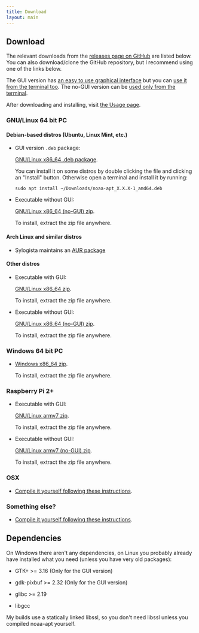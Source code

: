 ```yaml
---
title: Download
layout: main
---
```


## Download

The relevant downloads from the
[releases page on GitHub](https://github.com/martinber/noaa-apt/releases) are
listed below. You can also download/clone the GitHub repository, but I recommend
using one of the links below.

The GUI version has [an easy to use graphical interface](./usage.html#gui) but
you can [use it from the terminal too](./usage.html#terminal). The no-GUI
version can be [used only from the terminal](./usage.html#terminal).

After downloading and installing, visit [the Usage page](./usage.html).

### GNU/Linux 64 bit PC

#### Debian-based distros (Ubuntu, Linux Mint, etc.)

- GUI version `.deb` package:

    [GNU/Linux x86_64 .deb package][amd64_deb].

    You can install it on some distros by double clicking the file and clicking
    an "Install" button. Otherwise open a terminal and install it by running:

    ```
    sudo apt install ~/Downloads/noaa-apt_X.X.X-1_amd64.deb
    ```

- Executable without GUI:

    [GNU/Linux x86_64 (no-GUI) zip][x86_64_linux_gnu_nogui_zip].

    To install, extract the zip file anywhere.

#### Arch Linux and similar distros

- Sylogista maintains an [AUR package](https://aur.archlinux.org/packages/noaa-apt/)

#### Other distros

- Executable with GUI:

    [GNU/Linux x86_64 zip][x86_64_linux_gnu_zip].

    To install, extract the zip file anywhere.

- Executable without GUI:

    [GNU/Linux x86_64 (no-GUI) zip][x86_64_linux_gnu_nogui_zip].

    To install, extract the zip file anywhere.

### Windows 64 bit PC

- [Windows x86_64 zip][x86_64_windows_gnu_zip].

    To install, extract the zip file anywhere.

### Raspberry Pi 2+

- Executable with GUI:

    [GNU/Linux armv7 zip][armv7_linux_gnueabihf_zip].

    To install, extract the zip file anywhere.

- Executable without GUI:

    [GNU/Linux armv7 (no-GUI) zip][armv7_linux_gnueabihf_nogui_zip].

    To install, extract the zip file anywhere.

### OSX

- [Compile it yourself following these instructions](./development.html#compilation).

### Something else?

- [Compile it yourself following these instructions](./development.html#compilation).

## Dependencies

On Windows there aren't any dependencies, on Linux you probably already have
installed what you need (unless you have very old packages):

- GTK+ >= 3.16 (Only for the GUI version)

- gdk-pixbuf >= 2.32 (Only for the GUI version)

- glibc >= 2.19

- libgcc

My builds use a statically linked libssl, so you don't need libssl unless you
compiled noaa-apt yourself.

[amd64_deb]: https://github.com/martinber/noaa-apt/releases/download/v1.3.0/noaa-apt_1.3.0-1_amd64.deb
[x86_64_windows_gnu_zip]: https://github.com/martinber/noaa-apt/releases/download/v1.3.0/noaa-apt-1.3.0-x86_64-windows-gnu.zip
[x86_64_linux_gnu_zip]: https://github.com/martinber/noaa-apt/releases/download/v1.3.0/noaa-apt-1.3.0-x86_64-linux-gnu.zip
[x86_64_linux_gnu_nogui_zip]: https://github.com/martinber/noaa-apt/releases/download/v1.3.0/noaa-apt-1.3.0-x86_64-linux-gnu-nogui.zip
[armv7_linux_gnueabihf_zip]: https://github.com/martinber/noaa-apt/releases/download/v1.3.0/noaa-apt-1.3.0-armv7-linux-gnueabihf.zip
[armv7_linux_gnueabihf_nogui_zip]: https://github.com/martinber/noaa-apt/releases/download/v1.3.0/noaa-apt-1.3.0-armv7-linux-gnueabihf-nogui.zip
